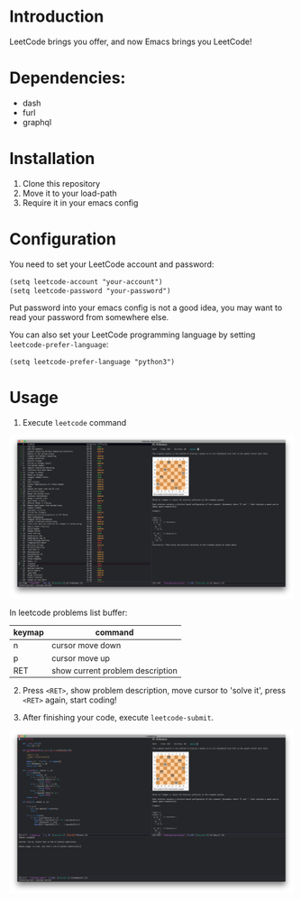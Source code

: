 # Introduction

LeetCode brings you offer, and now Emacs brings you LeetCode!

# Dependencies:

- dash
- furl
- graphql

# Installation

1. Clone this repository
2. Move it to your load-path
3. Require it in your emacs config

# Configuration

You need to set your LeetCode account and password:

```elisp
(setq leetcode-account "your-account")
(setq leetcode-password "your-password")
```

Put password into your emacs config is not a good idea, you may want to read
your password from somewhere else.

You can also set your LeetCode programming language by setting
`leetcode-prefer-language`:

```elisp
(setq leetcode-prefer-language "python3")
```

# Usage

1.  Execute `leetcode` command

![leetcode](images/leetcode.png)

In leetcode problems list buffer:

| keymap | command                          |
|--------|----------------------------------|
| n      | cursor move down                 |
| p      | cursor move up                   |
| RET    | show current problem description |

2. Press `<RET>`, show problem description, move cursor to 'solve it', press
   `<RET>` again, start coding!

3. After finishing your code, execute `leetcode-submit`.

![leetcode-submit](images/leetcode-submit.png)
